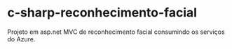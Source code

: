 # c-sharp-reconhecimento-facial
Projeto em asp.net MVC de reconhecimento facial consumindo os serviços do Azure.

